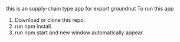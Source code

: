this is an supply-chain type app for export groundnut
To run this app

1. Download or clone this repo.
2. run npm install.
3. run npm start and new window automatically appear.
